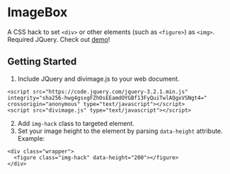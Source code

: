 # ImageBox
A CSS hack to set `<div>` or other elements (such as `<figure>`) as `<img>`. Required JQuery. Check out [demo](https://icem4nn.github.io/ImageBox/)!

## Getting Started
1. Include JQuery and divimage.js to your web document.
```
<script src="https://code.jquery.com/jquery-3.2.1.min.js" integrity="sha256-hwg4gsxgFZhOsEEamdOYGBf13FyQuiTwlAQgxVSNgt4=" crossorigin="anonymous" type="text/javascript"></script>
<script src="divimage.js" type="text/javascript"></script>
```
2. Add `img-hack` class to targeted element.
3. Set your image height to the element by parsing `data-height` attribute.
Example:
```
<div class="wrapper">
  <figure class="img-hack" data-height="200"></figure>
</div>
```
